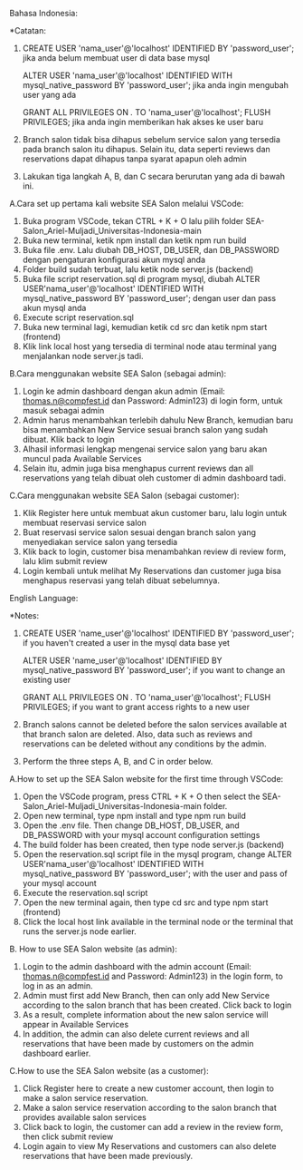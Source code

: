 Bahasa Indonesia:

*Catatan: 
1. CREATE USER 'nama_user'@'localhost' IDENTIFIED BY 'password_user'; jika anda belum membuat user di data base mysql
   
   ALTER USER 'nama_user'@'localhost' IDENTIFIED WITH mysql_native_password BY 'password_user'; jika anda ingin mengubah user yang ada
   
   GRANT ALL PRIVILEGES ON *.* TO 'nama_user'@'localhost'; 
   FLUSH PRIVILEGES; jika anda ingin memberikan hak akses ke user baru
   
2. Branch salon tidak bisa dihapus sebelum service salon yang tersedia pada branch salon itu dihapus. Selain itu, data seperti reviews dan reservations dapat dihapus tanpa syarat apapun oleh admin
   
3. Lakukan tiga langkah A, B, dan C secara berurutan yang ada di bawah ini.

  
A.Cara set up pertama kali website SEA Salon melalui VSCode:
1. Buka program VSCode, tekan CTRL + K + O lalu pilih folder SEA-Salon_Ariel-Muljadi_Universitas-Indonesia-main
2. Buka new terminal, ketik npm install dan ketik npm run build 
3. Buka file .env. Lalu diubah DB_HOST, DB_USER, dan DB_PASSWORD dengan pengaturan konfigurasi akun mysql anda
4. Folder build sudah terbuat, lalu ketik node server.js (backend)
5. Buka file script reservation.sql di program mysql, diubah ALTER USER'nama_user'@'localhost' IDENTIFIED WITH mysql_native_password BY 'password_user'; dengan user dan pass akun mysql anda 
6. Execute script reservation.sql
7. Buka new terminal lagi, kemudian ketik cd src dan ketik npm start (frontend)
8. Klik link local host yang tersedia di terminal node atau terminal yang menjalankan node server.js tadi.

B.Cara menggunakan website SEA Salon (sebagai admin):
1. Login ke admin dashboard dengan akun admin (Email: thomas.n@compfest.id dan Password: Admin123) di login form, untuk masuk sebagai admin
2. Admin harus menambahkan terlebih dahulu New Branch, kemudian baru bisa menambahkan New Service sesuai branch salon yang sudah dibuat. Klik back to login
3. Alhasil informasi lengkap mengenai service salon yang baru akan muncul pada Available Services
4. Selain itu, admin juga bisa menghapus current reviews dan all reservations yang telah dibuat oleh customer di admin dashboard tadi.

C.Cara menggunakan website SEA Salon (sebagai customer):
1. Klik Register here untuk membuat akun customer baru, lalu login untuk membuat reservasi service salon
2. Buat reservasi service salon sesuai dengan branch salon yang menyediakan service salon yang tersedia
3. Klik back to login, customer bisa menambahkan review di review form, lalu klim submit review
4. Login kembali untuk melihat My Reservations dan customer juga bisa menghapus reservasi yang telah dibuat sebelumnya.

English Language:

*Notes: 
1. CREATE USER 'name_user'@'localhost' IDENTIFIED BY 'password_user'; if you haven't created a user in the mysql data base yet
   
   ALTER USER 'name_user'@'localhost' IDENTIFIED BY mysql_native_password BY 'password_user'; if you want to change an existing user
   
   GRANT ALL PRIVILEGES ON *.* TO 'nama_user'@'localhost'; 
   FLUSH PRIVILEGES; if you want to grant access rights to a new user
   
2. Branch salons cannot be deleted before the salon services available at that branch salon are deleted. Also, data such as reviews and reservations can be deleted without any conditions by the admin.
   
3. Perform the three steps A, B, and C in order below.
   
 
A.How to set up the SEA Salon website for the first time through VSCode:
1. Open the VSCode program, press CTRL + K + O then select the SEA-Salon_Ariel-Muljadi_Universitas-Indonesia-main folder.
2. Open new terminal, type npm install and type npm run build 
3. Open the .env file. Then change DB_HOST, DB_USER, and DB_PASSWORD with your mysql account configuration settings
4. The build folder has been created, then type node server.js (backend)
5. Open the reservation.sql script file in the mysql program, change ALTER USER'nama_user'@'localhost' IDENTIFIED WITH mysql_native_password BY 'password_user'; with the user and pass of your mysql account 
6. Execute the reservation.sql script
7. Open the new terminal again, then type cd src and type npm start (frontend)
8. Click the local host link available in the terminal node or the terminal that runs the server.js node earlier.

B. How to use SEA Salon website (as admin):
1. Login to the admin dashboard with the admin account (Email: thomas.n@compfest.id and Password: Admin123) in the login form, to log in as an admin.
2. Admin must first add New Branch, then can only add New Service according to the salon branch that has been created. Click back to login
3. As a result, complete information about the new salon service will appear in Available Services
4. In addition, the admin can also delete current reviews and all reservations that have been made by customers on the admin dashboard earlier.

C.How to use the SEA Salon website (as a customer):
1. Click Register here to create a new customer account, then login to make a salon service reservation.
2. Make a salon service reservation according to the salon branch that provides available salon services
3. Click back to login, the customer can add a review in the review form, then click submit review
4. Login again to view My Reservations and customers can also delete reservations that have been made previously.







